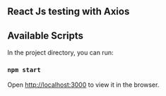 
## React Js testing with Axios

## Available Scripts

In the project directory, you can run:

### `npm start`
Open [http://localhost:3000](http://localhost:3000) to view it in the browser.
